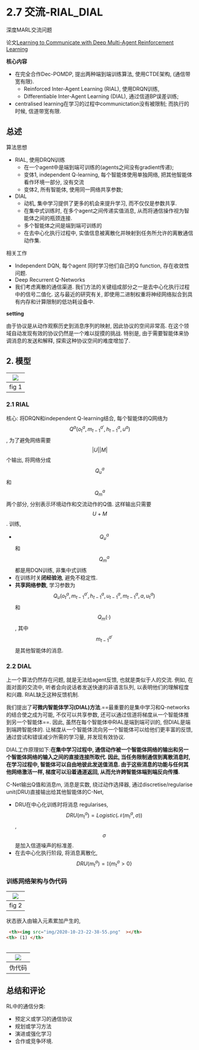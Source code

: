 # 2.7 交流-RIAL_DIAL

深度MARL交流问题

论文[Learning to Communicate with Deep Multi-Agent Reinforcement Learning](https://arxiv.org/pdf/1605.06676.pdf)

**核心内容**

* 在完全合作Dec-POMDP, 提出两种端到端训练算法, 使用CTDE架构, (通信带宽有限).
  + Reinforced Inter-Agent Learning (RIAL), 使用DRQN训练, 
  + Differentiable Inter-Agent Learning (DIAL), 通过信道BP误差训练; 
* centralised learning在学习的过程中communictation没有被限制; 而执行的时候, 信道带宽有限.

## 总述

算法思想

* RIAL, 使用DRQN训练
  + 在一个agent中是端到端可训练的(agents之间没有gradient传递); 
  + 变体1, independent Q-learning, 每个智能体使用单独网络, 把其他智能体看作环境一部分, 没有交流
  + 变体2, 所有智能体, 使用同一网络共享参数; 
* DIAL
  + 动机, 集中学习提供了更多的机会来提升学习, 而不仅仅是参数共享.
  + 在集中式训练时, 在多个agent之间传递实值消息, 从而将通信操作视为智能体之间的瓶颈连接.
  + 多个智能体之间是端到端可训练的
  + 在去中心化执行过程中, 实值信息被离散化并映射到任务所允许的离散通信动作集.

相关工作

* Independent DQN, 每个agent 同时学习他们自己的Q function, 存在收敛性问题.
* Deep Recurrent Q-Networks
* 我们考虑离散的通信渠道. 我们方法的关键组成部分之一是去中心化执行过程中的信号二值化. 这与最近的研究有关, 即使用二进制权重将神经网络拟合到具有内存和计算限制的低功耗设备中.

**setting**

由于协议是从动作观察历史到消息序列的映射, 因此协议的空间非常高. 在这个领域自动发现有效的协议仍然是一个难以捉摸的挑战. 特别是, 由于需要智能体来协调消息的发送和解释, 探索这种协议空间的难度增加了.

## 2. 模型

| ![](img/2020-10-23-22-16-09.png) |
| :------------------------------: |
|              fig 1               |

### 2.1 RIAL 

核心: 将DRQN和independent Q-learning结合, 每个智能体的Q网络为 $$Q^a(o_t^a, m_{t-1}^{a'}, h_{t-1}^a, u^a) $$, 为了避免网络需要 $$|U||M| $$个输出, 将网络分成$$Q_u^a$$和$$Q_m^a$$两个部分, 分别表示环境动作和交流动作的Q值.  这样输出只需要$$U+M$$.
训练, 

* $$Q_u^a$$和$$Q_m^a$$都是用DQN训练, 非集中式训练
* 在训练时关**闭经验池**, 避免不稳定性.
* **共享网络参数**, 学习参数为$$Q_u(o_t^a, m_{t-1}^{a'}, h_{t-1}^a, u_{t-1}^a, m_{t-1}^{a}, a , u^a_t) $$和$$Q_m(\cdot)$$, 其中$$m_{t-1}^{a'}$$是其他智能体的消息.

### 2.2 DIAL

上一个算法仍然存在问题, 就是无法给agent反馈, 也就是类似于人的交流. 例如, 在面对面的交流中, 听者会向说话者发送快速的非语言队列, 以表明他们的理解程度和兴趣. RIAL缺乏这种反馈机制.

我们提出了**可微内智能体学习(DIAL)方法**.==最重要的是集中学习和Q-networks的结合使之成为可能, 不仅可以共享参数, 还可以通过信道将梯度从一个智能体推到另一个智能体==. 因此, 虽然在每个智能体中RIAL是端到端可训的, 但DIAL是端到端跨智能体的. 让梯度从一个智能体流向另一个智能体可以给他们更丰富的反馈, 通过尝试和错误减少所需的学习量, 并发现有效协议.

DIAL工作原理如下:**在集中学习过程中, 通信动作被一个智能体网络的输出和另一个智能体网络的输入之间的直接连接所取代. 因此, 当任务限制通信到离散消息时, 在学习过程中, 智能体可以自由地彼此发送值消息. 由于这些消息的功能与任何其他网络激活一样, 梯度可以沿着通道返回, 从而允许跨智能体端到端反向传播.**

C-Net输出Q值和消息m, 消息是实数, 绕过动作选择器, 通过discretise/regularise unit(DRU)直接输出给其他智能体的C-Net, 

* DRU在中心化训练时将消息 regularises, $$DRU (m_t^a)=Logistic(\mathcal{N}(m_t^a, \sigma)) $$, $$\sigma$$是加入信道噪声的标准差.
* 在去中心化执行阶段, 将消息离散化, $$DRU (m_t^a)=\mathbb{I}\{m_t^a >0\}$$ 

### 训练网络架构与伪代码

| ![](img/2020-10-23-22-36-09.png) |
| :------------------------------: |
|              fig 2               |

状态嵌入由输入元素累加产生的, 

<table>
  <tr>

``` html
 <th><img src="img/2020-10-23-22-38-55.png"  ></th>
<th> (1) </th>
```

  </tr>
</table>

| ![](img/2020-10-23-22-36-42.png) |
| :------------------------------: |
|              伪代码              |

## 总结和评论

RL中的通信分类:

  + 预定义或学习的通信协议
  + 规划或学习方法
  + 演进或强化学习
  + 合作或竞争环境.

  
